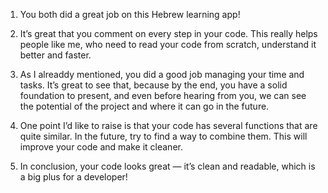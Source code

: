 1. You both did a great job on this Hebrew learning app!

2. It’s great that you comment on every step in your code. This really helps people like me, who need to read your code from scratch, understand it better and faster.

3. As I alreaddy mentioned, you did a good job managing your time and tasks. It’s great to see that, because by the end, you have a solid foundation to present, and even before hearing from you, we can see the potential of the project and where it can go in the future.

4. One point I’d like to raise is that your code has several functions that are quite similar. In the future, try to find a way to combine them. This will improve your code and make it cleaner.

5. In conclusion, your code looks great — it’s clean and readable, which is a big plus for a developer!
